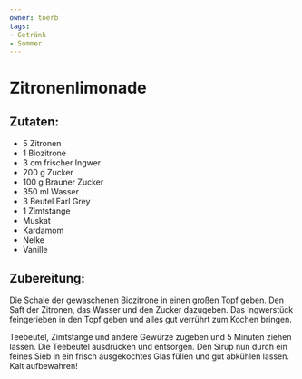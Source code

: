```yaml
---
owner: toerb
tags:
- Getränk
- Sommer
---
```

Zitronenlimonade
================

Zutaten:
--------
 * 5&nbsp;Zitronen
 * 1&nbsp;Biozitrone
 * 3&nbsp;cm frischer Ingwer
 * 200&nbsp;g Zucker
 * 100&nbsp;g Brauner Zucker
 * 350&nbsp;ml Wasser
 * 3&nbsp;Beutel Earl Grey
 * 1&nbsp;Zimtstange
 * Muskat
 * Kardamom
 * Nelke
 * Vanille

Zubereitung:
------------
Die Schale der gewaschenen Biozitrone in einen großen Topf geben. Den Saft der Zitronen, das Wasser und den Zucker dazugeben. Das Ingwerstück feingerieben in den Topf geben und alles gut verrührt zum Kochen bringen.

Teebeutel, Zimtstange und andere Gewürze zugeben und 5&nbsp;Minuten ziehen lassen. Die Teebeutel ausdrücken und entsorgen. Den Sirup nun durch ein feines Sieb in ein frisch ausgekochtes Glas füllen und gut abkühlen lassen. Kalt aufbewahren!
